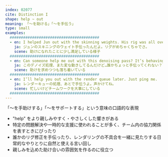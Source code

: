 ```yaml
---
index: 02077
cite: Distinction I
shape: help ~ out
meaning: 「〜を助ける」「〜を手伝う」
type: small
examples:
  ########################################
  - en: I helped Jun out with the skinning weights. His rig was all over the place.
    ja: ジュンのスキニングのウェイト手伝ったんだよ。リグがめちゃくちゃでさ。
    scene: 助けになれたことに少し満足している様子
  ########################################
  - en: Can someone help me out with this denoising pass? It’s behaving weird again.
    ja: このデノイズ処理、また変な動きしてるんだけど…誰かちょっと手伝ってくれない？
    scene: 助けを求めつつも落ち着いている
  ########################################
  - en: I’ll help you out with the render queue later. Just ping me.
    ja: レンダーキューの処理、あとで手伝うよ。声かけてね。
    scene: 忙しいけどチームワークを大事にしている
  ########################################
---
```


「〜を手助けする」「〜をサポートする」という意味の口語的な表現

- "help" をより親しみやすく・やさしくした響きがある
- 特定の問題解決や一時的な支援に使われることが多く、チーム内の協力関係を表すときにぴったり
- 誰かのリグ修正を手伝ったり、レンダリングの不具合を一緒に見たりする日常的なやりとりに自然と使える言い回し
- 親しみを込めた助け合いの雰囲気を作るのに役立つ
